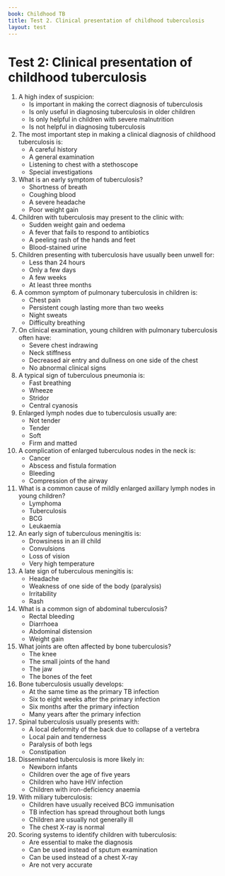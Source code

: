 ```yaml
---
book: Childhood TB
title: Test 2. Clinical presentation of childhood tuberculosis
layout: test
---
```


# Test 2: Clinical presentation of childhood tuberculosis

1.	A high index of suspicion:
	+	Is important in making the correct diagnosis of tuberculosis
	-	Is only useful in diagnosing tuberculosis in older children
	-	Is only helpful in children with severe malnutrition
	-	Is not helpful in diagnosing tuberculosis
2.	The most important step in making a clinical diagnosis of childhood tuberculosis is:
	+	A careful history
	-	A general examination
	-	Listening to chest with a stethoscope
	-	Special investigations
3.	What is an early symptom of tuberculosis?
	-	Shortness of breath
	-	Coughing blood
	-	A severe headache
	+	Poor weight gain
4.	Children with tuberculosis may present to the clinic with:
	-	Sudden weight gain and oedema
	+	A fever that fails to respond to antibiotics
	-	A peeling rash of the hands and feet
	-	Blood-stained urine
5.	Children presenting with tuberculosis have usually been unwell for:
	-	Less than 24 hours
	-	Only a few days
	+	A few weeks
	-	At least three months
6.	A common symptom of pulmonary tuberculosis in children is:
	-	Chest pain
	+	Persistent cough lasting more than two weeks
	-	Night sweats
	-	Difficulty breathing
7.	On clinical examination, young children with pulmonary tuberculosis often have:
	-	Severe chest indrawing
	-	Neck stiffness
	-	Decreased air entry and dullness on one side of the chest
	+	No abnormal clinical signs
8.	A typical sign of tuberculous pneumonia is:
	+	Fast breathing
	-	Wheeze
	-	Stridor
	-	Central cyanosis
9.	Enlarged lymph nodes due to tuberculosis usually are:
	-	Not tender
	-	Tender
	-	Soft
	+	Firm and matted
10.	A complication of enlarged tuberculous nodes in the neck is:
	-	Cancer
	+	Abscess and fistula formation
	-	Bleeding
	-	Compression of the airway
11.	What is a common cause of mildly enlarged axillary lymph nodes in young children?
	-	Lymphoma
	-	Tuberculosis
	+	BCG
	-	Leukaemia
12.	An early sign of tuberculous meningitis is:
	+	Drowsiness in an ill child
	-	Convulsions
	-	Loss of vision
	-	Very high temperature
13.	A late sign of tuberculous meningitis is:
	-	Headache
	+	Weakness of one side of the body (paralysis)
	-	Irritability
	-	Rash
14.	What is a common sign of abdominal tuberculosis?
	-	Rectal bleeding
	-	Diarrhoea
	+	Abdominal distension
	-	Weight gain
15.	What joints are often affected by bone tuberculosis?
	+	The knee
	-	The small joints of the hand
	-	The jaw
	-	The bones of the feet
16.	Bone tuberculosis usually develops:
	-	At the same time as the primary TB infection
	-	Six to eight weeks after the primary infection
	-	Six months after the primary infection
	+	Many years after the primary infection
17.	Spinal tuberculosis usually presents with:
	-	A local deformity of the back due to collapse of a vertebra
	+	Local pain and tenderness
	-	Paralysis of both legs
	-	Constipation
18.	Disseminated tuberculosis is more likely in:
	-	Newborn infants
	-	Children over the age of five years
	+	Children who have HIV infection
	-	Children with iron-deficiency anaemia
19.	With miliary tuberculosis:
	-	Children have usually received BCG immunisation
	+	TB infection has spread throughout both lungs
	-	Children are usually not generally ill
	-	The chest X-ray is normal
20.	Scoring systems to identify children with tuberculosis:
	-	Are essential to make the diagnosis
	-	Can be used instead of sputum examination
	-	Can be used instead of a chest X-ray
	+	Are not very accurate
